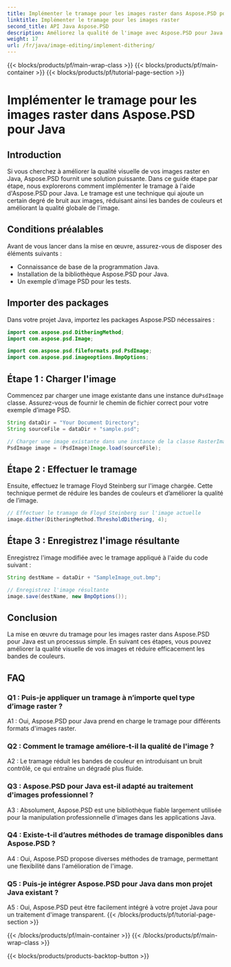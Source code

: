 ```yaml
---
title: Implémenter le tramage pour les images raster dans Aspose.PSD pour Java
linktitle: Implémenter le tramage pour les images raster
second_title: API Java Aspose.PSD
description: Améliorez la qualité de l'image avec Aspose.PSD pour Java. Suivez notre guide étape par étape pour mettre en œuvre le tramage et éliminer les bandes de couleurs.
weight: 17
url: /fr/java/image-editing/implement-dithering/
---
```


{{< blocks/products/pf/main-wrap-class >}}
{{< blocks/products/pf/main-container >}}
{{< blocks/products/pf/tutorial-page-section >}}

# Implémenter le tramage pour les images raster dans Aspose.PSD pour Java

## Introduction

Si vous cherchez à améliorer la qualité visuelle de vos images raster en Java, Aspose.PSD fournit une solution puissante. Dans ce guide étape par étape, nous explorerons comment implémenter le tramage à l'aide d'Aspose.PSD pour Java. Le tramage est une technique qui ajoute un certain degré de bruit aux images, réduisant ainsi les bandes de couleurs et améliorant la qualité globale de l'image.

## Conditions préalables

Avant de vous lancer dans la mise en œuvre, assurez-vous de disposer des éléments suivants :

- Connaissance de base de la programmation Java.
- Installation de la bibliothèque Aspose.PSD pour Java.
- Un exemple d'image PSD pour les tests.

## Importer des packages

Dans votre projet Java, importez les packages Aspose.PSD nécessaires :

```java
import com.aspose.psd.DitheringMethod;
import com.aspose.psd.Image;

import com.aspose.psd.fileformats.psd.PsdImage;
import com.aspose.psd.imageoptions.BmpOptions;
```

## Étape 1 : Charger l'image

 Commencez par charger une image existante dans une instance du`PsdImage` classe. Assurez-vous de fournir le chemin de fichier correct pour votre exemple d’image PSD.

```java
String dataDir = "Your Document Directory";
String sourceFile = dataDir + "sample.psd";

// Charger une image existante dans une instance de la classe RasterImage
PsdImage image = (PsdImage)Image.load(sourceFile);
```

## Étape 2 : Effectuer le tramage

Ensuite, effectuez le tramage Floyd Steinberg sur l'image chargée. Cette technique permet de réduire les bandes de couleurs et d’améliorer la qualité de l’image.

```java
// Effectuer le tramage de Floyd Steinberg sur l'image actuelle
image.dither(DitheringMethod.ThresholdDithering, 4);
```

## Étape 3 : Enregistrez l'image résultante

Enregistrez l'image modifiée avec le tramage appliqué à l'aide du code suivant :

```java
String destName = dataDir + "SampleImage_out.bmp";

// Enregistrez l'image résultante
image.save(destName, new BmpOptions());
```

## Conclusion

La mise en œuvre du tramage pour les images raster dans Aspose.PSD pour Java est un processus simple. En suivant ces étapes, vous pouvez améliorer la qualité visuelle de vos images et réduire efficacement les bandes de couleurs.

## FAQ

### Q1 : Puis-je appliquer un tramage à n’importe quel type d’image raster ?

A1 : Oui, Aspose.PSD pour Java prend en charge le tramage pour différents formats d'images raster.

### Q2 : Comment le tramage améliore-t-il la qualité de l'image ?

A2 : Le tramage réduit les bandes de couleur en introduisant un bruit contrôlé, ce qui entraîne un dégradé plus fluide.

### Q3 : Aspose.PSD pour Java est-il adapté au traitement d'images professionnel ?

A3 : Absolument, Aspose.PSD est une bibliothèque fiable largement utilisée pour la manipulation professionnelle d'images dans les applications Java.

### Q4 : Existe-t-il d’autres méthodes de tramage disponibles dans Aspose.PSD ?

A4 : Oui, Aspose.PSD propose diverses méthodes de tramage, permettant une flexibilité dans l'amélioration de l'image.

### Q5 : Puis-je intégrer Aspose.PSD pour Java dans mon projet Java existant ?

A5 : Oui, Aspose.PSD peut être facilement intégré à votre projet Java pour un traitement d'image transparent.
{{< /blocks/products/pf/tutorial-page-section >}}

{{< /blocks/products/pf/main-container >}}
{{< /blocks/products/pf/main-wrap-class >}}

{{< blocks/products/products-backtop-button >}}
